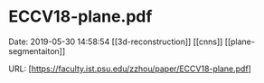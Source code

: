 # ECCV18-plane.pdf

Date: 2019-05-30 14:58:54
[[3d-reconstruction]] [[cnns]] [[plane-segmentaiton]]

URL: [https://faculty.ist.psu.edu/zzhou/paper/ECCV18-plane.pdf]
